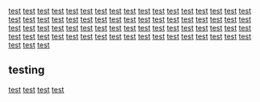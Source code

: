 <a href="https://youtube.com">test</a>
<a href="https://youtube.com/">test</a>
<a href="https://www.youtube.com/s/desktop/b926992e/jsbin/desktop_polymer_enable_wil_icons.vflset/desktop_polymer_enable_wil_icons.js">test</a>
<a href="https://www.youtube.com/s/desktop/b926992e/jsbin/web-animations-next-lite.min.vflset/web-animations-next-lite.min.js">test</a>
<a href="https://www.youtube.com/s/desktop/b926992e/jsbin/custom-elements-es5-adapter.vflset/custom-elements-es5-adapter.js">test</a>
<a href="https://www.youtube.com/s/desktop/b926992e/jsbin/webcomponents-sd.vflset/webcomponents-sd.js">test</a>
<a href="https://www.youtube.com/s/desktop/b926992e/jsbin/intersection-observer.min.vflset/intersection-observer.min.js">test</a>
<a href="https://www.youtube.com/s/desktop/b926992e/jsbin/scheduler.vflset/scheduler.js">test</a>
<a href="https://www.youtube.com/s/desktop/b926992e/jsbin/www-i18n-constants-en_US.vflset/www-i18n-constants.js">test</a>
<a href="https://i.ytimg.com/generate_204">test</a>
<a href="https://www.youtube.com/s/desktop/b926992e/jsbin/www-tampering.vflset/www-tampering.js">test</a>
<a href="https://www.youtube.com/s/desktop/b926992e/jsbin/network.vflset/network.js">test</a>
<a href="https://www.youtube.com/s/desktop/b926992e/jsbin/spf.vflset/spf.js">test</a>
<a href="https://www.youtube.com/s/_/ytmainappweb/_/ss/k=ytmainappweb.kevlar_base._U0Xz49eaow.L.F4.O/am=AJgE/d=0/br=1/rs=AGKMywEWrb6o11Cj1c9csA92Z81n97YOiA">test</a>
<a href="https://www.youtube.com/s/desktop/b926992e/jsbin/network.vflset/network.js">test</a>
<a href="https://www.youtube.com/s/_/ytmainappweb/_/ss/k=ytmainappweb.kevlar_base._U0Xz49eaow.L.F4.O/am=AJgE/d=0/br=1/rs=AGKMywEWrb6o11Cj1c9csA92Z81n97YOiA">test</a>
<a href="https://www.youtube.com/s/search/audio/failure.mp3">test</a>
<a href="https://www.youtube.com/s/search/audio/no_input.mp3">test</a>
<a href="https://www.youtube.com/s/search/audio/success.mp3">test</a>
<a href="https://www.youtube.com/s/search/audio/open.mp3">test</a>
<a href="https://www.youtube.com/youtubei/v1/att/get?key=AIzaSyAO_FJ2SlqU8Q4STEHLGCilw_Y9_11qcW8&prettyPrint=false">test</a>
<a href="https://www.youtube.com/youtubei/v1/log_event?alt=json&key=AIzaSyAO_FJ2SlqU8Q4STEHLGCilw_Y9_11qcW8">test</a>
<a href="https://www.youtube.com/youtubei/v1/guide?key=AIzaSyAO_FJ2SlqU8Q4STEHLGCilw_Y9_11qcW8&prettyPrint=false">test</a>
<a href="https://www.google.com/pagead/lvz?evtid=ACd6KtxSiTwnFJgcanz-tDjktvcJoWXaOUDjiJpeTcW0DuBQ4_4sY65Qxou9CkuNQtbqunxcwPMLv1yUdsZDjij5gqtl__7SQQ&req_ts=1698125411&pg=MainAppBootstrap%3AHome&az=1&sigh=AB9vU435J-hBG_ct8fRYLCbetrxu2SJmrQ">test</a>
<a href="https://www.google.co.id/pagead/lvz?evtid=ACd6KtxSiTwnFJgcanz-tDjktvcJoWXaOUDjiJpeTcW0DuBQ4_4sY65Qxou9CkuNQtbqunxcwPMLv1yUdsZDjij5gqtl__7SQQ&req_ts=1698125411&pg=MainAppBootstrap%3AHome&az=1&sigh=AB9vU435J-hBG_ct8fRYLCbetrxu2SJmrQ">test</a>
<a href="https://yt3.ggpht.com/dd81VkKroi8Gm_p82UV6-GLHkIU6aOvcd4YrnHvJOilHcn4474vgTv8Aa-XfoUCYvUxUJ71r75k=s68-c-k-c0x00ffffff-no-rj">test</a>
<a href="https://yt3.ggpht.com/ytc/APkrFKZylv_wwPabsEsfuFRsxRljtrXT4BjrBTSn0Q9zuQ=s68-c-k-c0x00ffffff-no-rj">test</a>
<a href="https://yt3.ggpht.com/D4AMJUsvO7QJh_xBmnghoTC1KQ0_8XYH0gUXstcIPBGsVxuUTq2mTSufurLGum6yu0-gKx_QLA=s68-c-k-c0x00ffffff-no-rj">test</a>
<a href="https://www.youtube.com/s/desktop">test</a>
<a href="https://www.youtube.com/s/player/96163992/player_ias.vflset/en_US/base.js">test</a>
<a href="https://rr2---sn-2upoxubavc5a-jb3z.googlevideo.com/videoplayback?expire=1698147922&ei=8lk3ZerMJpTajuMP7LO46A8&ip=210.211.22.82&id=o-ABwggpnEmcTAm2H1nVdWFea-vpUD8mhnOTaY8EAbw4sd&itag=397&aitags=133%2C134%2C135%2C136%2C160%2C242%2C243%2C244%2C247%2C278%2C298%2C299%2C302%2C303%2C394%2C395%2C396%2C397%2C398%2C399&source=youtube&requiressl=yes&mh=L8&mm=31%2C29&mn=sn-2upoxubavc5a-jb3z%2Csn-npoeenek&ms=au%2Crdu&mv=m&mvi=2&pcm2cms=yes&pl=24&initcwndbps=387500&siu=1&spc=UWF9f4mkEA63LogRCHGBgK22xsmXRVkWNeJFGhKeMyEijnUxQoCuVwU&vprv=1&svpuc=1&mime=video%2Fmp4&ns=bJaGLz30SM0lAF9UARzClXEP&gir=yes&clen=45085208&dur=720.866&lmt=1696436162575977&mt=1698125838&fvip=1&keepalive=yes&fexp=24007246&beids=24350018&c=WEB&txp=5537434&n=YwAZvY2gt337WA&sparams=expire%2Cei%2Cip%2Cid%2Caitags%2Csource%2Crequiressl%2Csiu%2Cspc%2Cvprv%2Csvpuc%2Cmime%2Cns%2Cgir%2Cclen%2Cdur%2Clmt&sig=AGM4YrMwRQIgAegZgke8W8kkDZ_ltcrWN4VO03LlOIsTInuz89T0hWwCIQDQd37_a2k3E4Ayie93uFGS8tkHrVyBMxTb_PWuEooAOQ%3D%3D&lsparams=mh%2Cmm%2Cmn%2Cms%2Cmv%2Cmvi%2Cpcm2cms%2Cpl%2Cinitcwndbps&lsig=AK1ks_kwRQIhAMgua7LmXM1okv-JLgIsF7uJxye7isUwIOmR1PAdxFBIAiBiJVEiNnNKStcsJWUJS5Nvc9d-NX7KBAMzCmRNJFU-Aw%3D%3D&alr=yes&cpn=1bx9_8dTmGWC6Ytq&cver=2.20231020.00.01&range=0-197037&rn=1&rbuf=0&pot=Ih8UPRQ8cQpNziUMJw0nBSIPLAgjBCEJIg4sDC0OIkFo&ump=1&srfvp=1">test</a>
<a href="https://i.ytimg.com/vi/">test</a>
<a href="https://rr1---sn-npoeenek.googlevideo.com/videoplayback?expire=1698148219&ei=Gls3ZcuXOunajMwP7M60WA&ip=210.211.22.82&id=o-ABB8rFXW9GxEqp8oVAeGuj7-_kqQe0qI_J6H1a53U6_V&itag=243&aitags=133%2C134%2C135%2C136%2C160%2C242%2C243%2C244%2C247%2C278%2C298%2C299%2C302%2C303%2C394%2C395%2C396%2C397%2C398%2C399&source=youtube&requiressl=yes&mh=L8&mm=31%2C29&mn=sn-2upoxubavc5a-jb3z%2Csn-npoeenek&ms=au%2Crdu&mv=m&mvi=2&pl=24&initcwndbps=335000&siu=1&spc=UWF9fzlER7FzXiKsz4bRdxxZjoevxWHkHAQ8kLNa_i_4GpR2qevLeY4&vprv=1&svpuc=1&mime=video%2Fwebm&ns=GBDJo8QupupDuwiY2QIkMWEP&gir=yes&clen=30555203&dur=720.866&lmt=1696450953714492&mt=1698126327&fvip=1&keepalive=yes&fexp=24007246&beids=24350018&c=WEB&txp=5535434&n=xFJj3yOaXHOZvQ&sparams=expire%2Cei%2Cip%2Cid%2Caitags%2Csource%2Crequiressl%2Csiu%2Cspc%2Cvprv%2Csvpuc%2Cmime%2Cns%2Cgir%2Cclen%2Cdur%2Clmt&sig=AGM4YrMwRgIhAPDGcsYDVDFo0huSaw9yznPVYS-5zD92deuv9Nx6LvwAAiEAu2S-LS-8vBdEfnbnoLIfqax_OQwTk1ikda9O4AxuhIU%3D&lsparams=mh%2Cmm%2Cmn%2Cms%2Cmv%2Cmvi%2Cpl%2Cinitcwndbps&lsig=AK1ks_kwRQIhALOvJKwpeXNGTUl1wSVlTAEKk3CTlfcKw_c2h7yeeuWKAiARUSFxhUthxVEfhIlU1lHMF1cFfiYjA0hqFXQiPWlNGg%3D%3D&alr=yes&cpn=IQQHaLfS8m_lwIsp&cver=2.20231020.00.01&fallback_count=1&range=0-2770&rn=10&rbuf=0&pot=MlsKNB9Y_Za99woM9rHDaIDz_XDIPzKJGkniSjaTF0EtT8AoYWxsSulWEgY1qEboEm2wsJExTLiDCkgqMFvnvpIJ-7ro4o7rMzRnrBPuZzVsyAKEAaE4-KhsQLij&ump=1&srfvp=1">test</a>
<a href="https://rr1---sn-npoeenek.googlevideo.com/videoplayback?expire=1698148219&ei=Gls3ZcuXOunajMwP7M60WA&ip=210.211.22.82&id=o-ABB8rFXW9GxEqp8oVAeGuj7-_kqQe0qI_J6H1a53U6_V&itag=243&aitags=133%2C134%2C135%2C136%2C160%2C242%2C243%2C244%2C247%2C278%2C298%2C299%2C302%2C303%2C394%2C395%2C396%2C397%2C398%2C399&source=youtube&requiressl=yes&mh=L8&mm=31%2C29&mn=sn-2upoxubavc5a-jb3z%2Csn-npoeenek&ms=au%2Crdu&mv=m&mvi=2&pl=24&initcwndbps=335000&siu=1&spc=UWF9fzlER7FzXiKsz4bRdxxZjoevxWHkHAQ8kLNa_i_4GpR2qevLeY4&vprv=1&svpuc=1&mime=video%2Fwebm&ns=GBDJo8QupupDuwiY2QIkMWEP&gir=yes&clen=30555203&dur=720.866&lmt=1696450953714492&mt=1698126327&fvip=1&keepalive=yes&fexp=24007246&beids=24350018&c=WEB&txp=5535434&n=xFJj3yOaXHOZvQ&sparams=expire%2Cei%2Cip%2Cid%2Caitags%2Csource%2Crequiressl%2Csiu%2Cspc%2Cvprv%2Csvpuc%2Cmime%2Cns%2Cgir%2Cclen%2Cdur%2Clmt&sig=AGM4YrMwRgIhAPDGcsYDVDFo0huSaw9yznPVYS-5zD92deuv9Nx6LvwAAiEAu2S-LS-8vBdEfnbnoLIfqax_OQwTk1ikda9O4AxuhIU%3D&lsparams=mh%2Cmm%2Cmn%2Cms%2Cmv%2Cmvi%2Cpl%2Cinitcwndbps&lsig=AK1ks_kwRQIhALOvJKwpeXNGTUl1wSVlTAEKk3CTlfcKw_c2h7yeeuWKAiARUSFxhUthxVEfhIlU1lHMF1cFfiYjA0hqFXQiPWlNGg%3D%3D&alr=yes&cpn=IQQHaLfS8m_lwIsp&cver=2.20231020.00.01&fallback_count=1&range=0-2770&rn=7&rbuf=0&pot=Ih-R1ZHU9OLKyaDkouWi7afnqeCm7KThp-ap5Kjmp6nt&ump=1&srfvp=1">test</a>
<a href="https://rr1---sn-npoeenek.googlevideo.com/videoplayback?expire=1698148219&ei=Gls3ZcuXOunajMwP7M60WA&ip=210.211.22.82&id=o-ABB8rFXW9GxEqp8oVAeGuj7-_kqQe0qI_J6H1a53U6_V&itag=243&aitags=133%2C134%2C135%2C136%2C160%2C242%2C243%2C244%2C247%2C278%2C298%2C299%2C302%2C303%2C394%2C395%2C396%2C397%2C398%2C399&source=youtube&requiressl=yes&mh=L8&mm=31%2C29&mn=sn-2upoxubavc5a-jb3z%2Csn-npoeenek&ms=au%2Crdu&mv=m&mvi=2&pl=24&initcwndbps=335000&siu=1&spc=UWF9fzlER7FzXiKsz4bRdxxZjoevxWHkHAQ8kLNa_i_4GpR2qevLeY4&vprv=1&svpuc=1&mime=video%2Fwebm&ns=GBDJo8QupupDuwiY2QIkMWEP&gir=yes&clen=30555203&dur=720.866&lmt=1696450953714492&mt=1698126327&fvip=1&keepalive=yes&fexp=24007246&beids=24350018&c=WEB&txp=5535434&n=xFJj3yOaXHOZvQ&sparams=expire%2Cei%2Cip%2Cid%2Caitags%2Csource%2Crequiressl%2Csiu%2Cspc%2Cvprv%2Csvpuc%2Cmime%2Cns%2Cgir%2Cclen%2Cdur%2Clmt&sig=AGM4YrMwRgIhAPDGcsYDVDFo0huSaw9yznPVYS-5zD92deuv9Nx6LvwAAiEAu2S-LS-8vBdEfnbnoLIfqax_OQwTk1ikda9O4AxuhIU%3D&lsparams=mh%2Cmm%2Cmn%2Cms%2Cmv%2Cmvi%2Cpl%2Cinitcwndbps&lsig=AK1ks_kwRQIhALOvJKwpeXNGTUl1wSVlTAEKk3CTlfcKw_c2h7yeeuWKAiARUSFxhUthxVEfhIlU1lHMF1cFfiYjA0hqFXQiPWlNGg%3D%3D&alr=yes&cpn=IQQHaLfS8m_lwIsp&cver=2.20231020.00.01&fallback_count=1&range=0-2770&rn=7&rbuf=0&pot=Ih-R1ZHU9OLKyaDkouWi7afnqeCm7KThp-ap5Kjmp6nt&ump=1&srfvp=1">test</a>
<a href="https://rr2---sn-2upoxubavc5a-jb3z.googlevideo.com/videoplayback?expire=1698148219&ei=Gls3ZcuXOunajMwP7M60WA&ip=210.211.22.82&id=o-ABB8rFXW9GxEqp8oVAeGuj7-_kqQe0qI_J6H1a53U6_V&itag=243&aitags=133%2C134%2C135%2C136%2C160%2C242%2C243%2C244%2C247%2C278%2C298%2C299%2C302%2C303%2C394%2C395%2C396%2C397%2C398%2C399&source=youtube&requiressl=yes&mh=L8&mm=31%2C29&mn=sn-2upoxubavc5a-jb3z%2Csn-npoeenek&ms=au%2Crdu&mv=m&mvi=2&pl=24&initcwndbps=335000&siu=1&spc=UWF9fzlER7FzXiKsz4bRdxxZjoevxWHkHAQ8kLNa_i_4GpR2qevLeY4&vprv=1&svpuc=1&mime=video%2Fwebm&ns=GBDJo8QupupDuwiY2QIkMWEP&gir=yes&clen=30555203&dur=720.866&lmt=1696450953714492&mt=1698126327&fvip=1&keepalive=https://www.youtube.com/api/stats/qoe?fmt=397&afmt=251&cpn=rfi5TU8zb38XIBQa&el=detailpage&ns=yt&fexp=v1%2C23983296%2C21348%2C2602%2C367%2C73125%2C54572%2C73455%2C162633%2C380%2C67583%2C60173%2C24564%2C19099%2C4%2C6585%2C672%2C8870%2C1088%2C5877%2C394%2C3200%2C18465%2C111547%2C26306282%2C4054%2C1253%2C677%2C5180%2C7900%2C2290%2C736%2C2040%2C564%2C1534%2C5131%2C859%2C406%2C3003&cl=575986794&seq=9&docid=8wQZVOH-Ufo&ei=fVw3Zd-AIZO-3LUPy_Kc0AU&event=streamingstats&plid=AAYIb_8LfBxEuVwW&referrer=https%3A%2F%2Fgithub.com%2FNovafinity%2FTerminalStyle%2Ftree%2Fmaster%2F.github%2Fworkflows&sdetail=p%3Agithub.com%2FNovafinity%2FTerminal&sourceid=r&qclc=ChByZmk1VFU4emIzOFhJQlFhEAk&embargoed=0&cbr=Firefox&cbrver=117.0&c=WEB&cver=2.20231020.00.01&cplayer=UNIPLAYER&cos=X11&cplatform=DESKTOP&vps=112.713:N&user_intent=3.063&bwe=112.713:130000&cmt=112.713:0.000&bh=112.713:0.000yes&fexp=24007246&beids=24350018&c=WEB&txp=5535434&n=xFJj3yOaXHOZvQ&sparams=expire%2Cei%2Cip%2Cid%2Caitags%2Csource%2Crequiressl%2Csiu%2Cspc%2Cvprv%2Csvpuc%2Cmime%2Cns%2Cgir%2Cclen%2Cdur%2Clmt&sig=AGM4YrMwRgIhAPDGcsYDVDFo0huSaw9yznPVYS-5zD92deuv9Nx6LvwAAiEAu2S-LS-8vBdEfnbnoLIfqax_OQwTk1ikda9O4AxuhIU%3D&lsparams=mh%2Cmm%2Cmn%2Cms%2Cmv%2Cmvi%2Cpl%2Cinitcwndbps&lsig=AK1ks_kwRQIhALOvJKwpeXNGTUl1wSVlTAEKk3CTlfcKw_c2h7yeeuWKAiARUSFxhUthxVEfhIlU1lHMF1cFfiYjA0hqFXQiPWlNGg%3D%3D&alr=yes&cpn=IQQHaLfS8m_lwIsp&cver=2.20231020.00.01&range=0-2770&rn=12&rbuf=0&pot=MlsKNB9Y_Za99woM9rHDaIDz_XDIPzKJGkniSjaTF0EtT8AoYWxsSulWEgY1qEboEm2wsJExTLiDCkgqMFvnvpIJ-7ro4o7rMzRnrBPuZzVsyAKEAaE4-KhsQLij&ump=1&srfvp=1">test</a>
<a href="https://rr2---sn-2upoxubavc5a-jb3z.googlevideo.com/videoplayback?expire=1698148219&ei=Gls3ZcuXOunajMwP7M60WA&ip=210.211.22.82&id=o-ABB8rFXW9GxEqp8oVAeGuj7-_kqQe0qI_J6H1a53U6_V&itag=243&aitags=133%2C134%2C135%2C136%2C160%2C242%2C243%2C244%2C247%2C278%2C298%2C299%2C302%2C303%2C394%2C395%2C396%2C397%2C398%2C399&source=youtube&requiressl=yes&mh=L8&mm=31%2C29&mn=sn-2upoxubavc5a-jb3z%2Csn-npoeenek&ms=au%2Crdu&mv=m&mvi=2&pl=24&initcwndbps=335000&siu=1&spc=UWF9fzlER7FzXiKsz4bRdxxZjoevxWHkHAQ8kLNa_i_4GpR2qevLeY4&vprv=1&svpuc=1&mime=video%2Fwebm&ns=GBDJo8QupupDuwiY2QIkMWEP&gir=yes&clen=30555203&dur=720.866&lmt=1696450953714492&mt=1698126327&fvip=1&keepalive=yes&fexp=24007246&beids=24350018&c=WEB&txp=5535434&n=xFJj3yOaXHOZvQ&sparams=expire%2Cei%2Cip%2Cid%2Caitags%2Csource%2Crequiressl%2Csiu%2Cspc%2Cvprv%2Csvpuc%2Cmime%2Cns%2Cgir%2Cclen%2Cdur%2Clmt&sig=AGM4YrMwRgIhAPDGcsYDVDFo0huSaw9yznPVYS-5zD92deuv9Nx6LvwAAiEAu2S-LS-8vBdEfnbnoLIfqax_OQwTk1ikda9O4AxuhIU%3D&lsparams=mh%2Cmm%2Cmn%2Cms%2Cmv%2Cmvi%2Cpl%2Cinitcwndbps&lsig=AK1ks_kwRQIhALOvJKwpeXNGTUl1wSVlTAEKk3CTlfcKw_c2h7yeeuWKAiARUSFxhUthxVEfhIlU1lHMF1cFfiYjA0hqFXQiPWlNGg%3D%3D&alr=yes&cpn=IQQHaLfS8m_lwIsp&cver=2.20231020.00.01&range=0-2770&rn=9&rbuf=0&pot=Ih_vxe_EivK02d703PXc_dn31_DY_Nrx2fbX9Nb22bmT&ump=1&srfvp=1">test</a>
<a href="https://rr1---sn-npoeenek.googlevideo.com/videoplayback?expire=1698148219&ei=Gls3ZcuXOunajMwP7M60WA&ip=210.211.22.82&id=o-ABB8rFXW9GxEqp8oVAeGuj7-_kqQe0qI_J6H1a53U6_V&itag=251&source=youtube&requiressl=yes&mh=L8&mm=31%2C29&mn=sn-2upoxubavc5a-jb3z%2Csn-npoeenek&ms=au%2Crdu&mv=m&mvi=2&pl=24&initcwndbps=335000&siu=1&spc=UWF9fzlER7FzXiKsz4bRdxxZjoevxWHkHAQ8kLNa_i_4GpR2qevLeY4&vprv=1&svpuc=1&mime=audio%2Fwebm&ns=GBDJo8QupupDuwiY2QIkMWEP&gir=yes&clen=11460335&dur=720.861&lmt=1696434664174519&mt=1698126327&fvip=1&keepalive=yes&fexp=24007246&beids=24350018&c=WEB&txp=5532434&n=xFJj3yOaXHOZvQ&sparams=expire%2Cei%2Cip%2Cid%2Citag%2Csource%2Crequiressl%2Csiu%2Cspc%2Cvprv%2Csvpuc%2Cmime%2Cns%2Cgir%2Cclen%2Cdur%2Clmt&sig=AGM4YrMwRgIhAJbKNWb6pFadfksxXtF4A76zYZzY7wlsCLhGTCT3t3CpAiEAyoyL2sCC9wxUIvhPyms3HYcy-h1tLyKtSZR2MF5Gy3I%3D&lsparams=mh%2Cmm%2Cmn%2Cms%2Cmv%2Cmvi%2Cpl%2Cinitcwndbps&lsig=AK1ks_kwRQIhALOvJKwpeXNGTUl1wSVlTAEKk3CTlfcKw_c2h7yeeuWKAiARUSFxhUthxVEfhIlU1lHMF1cFfiYjA0hqFXQiPWlNGg%3D%3D&alr=yes&cpn=IQQHaLfS8m_lwIsp&cver=2.20231020.00.01&fallback_count=1&range=0-1503&rn=11&rbuf=0&pot=MlsKNB9Y_Za99woM9rHDaIDz_XDIPzKJGkniSjaTF0EtT8AoYWxsSulWEgY1qEboEm2wsJExTLiDCkgqMFvnvpIJ-7ro4o7rMzRnrBPuZzVsyAKEAaE4-KhsQLij&ump=1&srfvp=1">test</a>
<a href="https://www.youtube.com/api/stats/qoe?fmt=397&afmt=251&cpn=g90XB3LDHeyOtKyS&el=detailpage&ns=yt&fexp=v1%2C23983296%2C21348%2C2602%2C367%2C73125%2C54572%2C73455%2C162633%2C380%2C67583%2C60173%2C24564%2C19099%2C4%2C6585%2C672%2C8870%2C1088%2C5877%2C394%2C3200%2C18465%2C111547%2C26306282%2C4054%2C1253%2C677%2C5180%2C7900%2C2290%2C736%2C2040%2C564%2C1534%2C5131%2C859%2C406%2C3003&cl=575986794&seq=5&docid=8wQZVOH-Ufo&ei=Llw3ZerBCse74t4PibKNGA&event=streamingstats&plid=AAYIb_pQaob817sQ&referrer=https%3A%2F%2Fgithub.com%2FNovafinity%2FTerminalStyle%2Ftree%2Fmaster%2F.github%2Fworkflows&sdetail=p%3Agithub.com%2FNovafinity%2FTerminal&sourceid=r&qclc=ChBnOTBYQjNMREhleU90S3lTEAU&embargoed=0&cbr=Firefox&cbrver=117.0&c=WEB&cver=2.20231020.00.01&cplayer=UNIPLAYER&cos=X11&cplatform=DESKTOP&bwe=30.091:130000,30.098:130000,30.170:130000,40.001:130000&cmt=30.091:0.000,30.098:0.000,30.170:0.000,40.001:0.000&bh=30.091:0.000,30.098:0.000,30.170:0.000,40.001:0.000">test</a>
<a href="https://www.youtube.com/youtubei/v1/att/get?key=AIzaSyAO_FJ2SlqU8Q4STEHLGCilw_Y9_11qcW8&prettyPrint=false">test</a>
<a href="https://www.youtube.com/youtubei/v1/notification/get_unseen_count?key=AIzaSyAO_FJ2SlqU8Q4STEHLGCilw_Y9_11qcW8&prettyPrint=false">test</a>
<a href="https://yt3.ggpht.com/iHZOTUrJ-mUmWRsDRKzx03nHiBw_XTmJnuaxxGvqN2hHnFPSusSxMcg8GDgv9vxSOeDZm809Zio=s88-c-k-c0x00ffffff-no-rj">test</a>
<a href="https://www.youtube.com/api/stats/qoe?fmt=397&afmt=251&cpn=rfi5TU8zb38XIBQa&el=detailpage&ns=yt&fexp=v1%2C23983296%2C21348%2C2602%2C367%2C73125%2C54572%2C73455%2C162633%2C380%2C67583%2C60173%2C24564%2C19099%2C4%2C6585%2C672%2C8870%2C1088%2C5877%2C394%2C3200%2C18465%2C111547%2C26306282%2C4054%2C1253%2C677%2C5180%2C7900%2C2290%2C736%2C2040%2C564%2C1534%2C5131%2C859%2C406%2C3003&cl=575986794&seq=9&docid=8wQZVOH-Ufo&ei=fVw3Zd-AIZO-3LUPy_Kc0AU&event=streamingstats&plid=AAYIb_8LfBxEuVwW&referrer=https%3A%2F%2Fgithub.com%2FNovafinity%2FTerminalStyle%2Ftree%2Fmaster%2F.github%2Fworkflows&sdetail=p%3Agithub.com%2FNovafinity%2FTerminal&sourceid=r&qclc=ChByZmk1VFU4emIzOFhJQlFhEAk&embargoed=0&cbr=Firefox&cbrver=117.0&c=WEB&cver=2.20231020.00.01&cplayer=UNIPLAYER&cos=X11&cplatform=DESKTOP&vps=112.713:N&user_intent=3.063&bwe=112.713:130000&cmt=112.713:0.000&bh=112.713:0.000">test</a>
<a href="https://google.com">test</a>
<a href="https://ogs.google.com/u/0/widget/app?awwd=1&gm3=1&origin=https%3A%2F%2Fwww.google.com&cn=app&pid=1&spid=538&hl=en">test</a>
<a href="https://www.google.com/gen_204?s=webhp&t=aft&atyp=csi&ei=dl03ZdiILcK64-EP38qaMA&rt=wsrt.27,aft.371,afti.371,prt.293&wh=272&imn=5&ima=1&imad=0&imac=1&imf=0&aft=1&aftp=272&opi=89978449&r=1">test</a>
<a href="https://ogs.google.com/u/0/widget/app?awwd=1&gm3=1&origin=https%3A%2F%2Fwww.google.com&cn=app&pid=1&spid=538&hl=en">test</a>
<a href="https://lh3.googleusercontent.com/a/ACg8ocI22HIgO3ykcf81rOzfnEyMa70WDl_zqhneKaMLCg8268A=s128-b16-cc-rp-mo">test<a/>
<a href="https://discord.com/login">test</a>
<a href="https://discord.com/cdn-cgi/challenge-platform/scripts/jsd/main.js">test</a>
<a href="https://discord.com/assets/2dc3cf46a6ab6b2f74f5.js">test<a/>
<a href="https://discord.com/assets/66a06693e553b51ce638.js">test<a/>
<a href="https://discord.com/assets/64cbfb91a043e9689a3a.js">test<a/>
<a href="https://discord.com/assets/3f1e630dab9340876755.js">test<a/>
<a href="https://discord.com/assets/66a06693e553b51ce638.js">test<a/>
<a href="https://discord.com/assets/3f1e630dab9340876755.js">test<a/>
<a href="https://discord.com/assets/64cbfb91a043e9689a3a.js">test<a/>
<a href="https://discord.com/assets/oneTrust/v4/scripttemplates/otSDKStub.js">test</a>
<a href="https://discord.com/cdn-cgi/challenge-platform/h/b/jsd/r/81b057e45f97df8f">test</a>
<a href="https://discord.com/assets/eed002760b9f607ce33b.js">test</a>
<a href="https://discord.com/assets/cfec15dbfc3113ba8c18.js">test</a>
<a href="https://discord.com/assets/e6572ee4924c2bf477c2.js">test</a>
<a href="https://discord.com/assets/24e59a05c6f0c44d821c.js">test</a>
<a href="https://discord.com/assets/afd4047aa8f69f9851c4.js">test</a>
<a href="https://discord.com/assets/e01b3ac7a143588dc8bc.js">test</a>
<a href="https://discord.com/assets/f8e68192852774a6cae0.js">test</a>
<a href="https://discord.com/assets/">test</a>
<a href="https://github.com/Kitware/CMake/releases/expanded_assets/v3.28.0-rc3">test</a>
<a href="https://myflixer.ph/wp-content/themes/dooplay/assets/js/front.scripts.min.js?ver=2.5.4">test</a>
<a href="https://grunoaph.net/tag.min.js">test</a>
<a href="https://myflixer.ph/wp-content/themes/dooplay/assets/fontawesome/css/all.min.css?ver=5.15.1">test</a>

## testing
<a href="https://www.youtube.com/watch?v=8wQZVOH-Ufo">test</a>
<a href="https://discord.com">test</a>
<a href="https://github.com/madler/zlib/releases/download/v1.3/zlib13.zip">test</a>
<a href="https://myflixer.ph">test</a>
